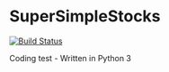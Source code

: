 # SuperSimpleStocks

[![Build Status](https://travis-ci.org/timlardner/SuperSimpleStocks.svg?branch=master)](https://travis-ci.org/timlardner/SuperSimpleStocks)

Coding test - Written in Python 3



